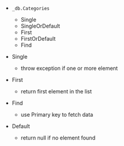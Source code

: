- `_db.Categories`

  - Single
  - SingleOrDefault
  - First
  - FirstOrDefault
  - Find

- Single
  - throw exception if one or more element
- First
  - return first element in the list
- Find
  - use Primary key to fetch data
- Default
  - return null if no element found
